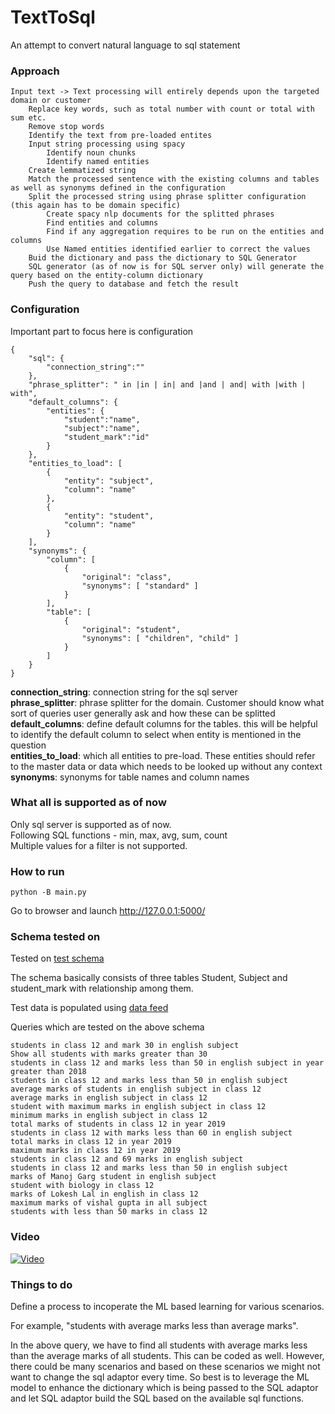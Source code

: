 # TextToSql
An attempt to convert natural language to sql statement


### Approach
```
Input text -> Text processing will entirely depends upon the targeted domain or customer 
    Replace key words, such as total number with count or total with sum etc. 
    Remove stop words
    Identify the text from pre-loaded entites
    Input string processing using spacy
        Identify noun chunks
        Identify named entities
    Create lemmatized string
    Match the processed sentence with the existing columns and tables as well as synonyms defined in the configuration
    Split the processed string using phrase splitter configuration (this again has to be domain specific)
        Create spacy nlp documents for the splitted phrases
        Find entities and columns
        Find if any aggregation requires to be run on the entities and columns
        Use Named entities identified earlier to correct the values
    Buid the dictionary and pass the dictionary to SQL Generator
    SQL generator (as of now is for SQL server only) will generate the query based on the entity-column dictionary
    Push the query to database and fetch the result
```

### Configuration
Important part to focus here is configuration

```
{
    "sql": {
        "connection_string":""
    },
    "phrase_splitter": " in |in | in| and |and | and| with |with | with",
    "default_columns": {
        "entities": {
            "student":"name",
            "subject":"name",
            "student_mark":"id"
        }
    },
    "entities_to_load": [
        {
            "entity": "subject",
            "column": "name" 
        },
        {
            "entity": "student",
            "column": "name" 
        }
    ],
    "synonyms": {
        "column": [
            {
                "original": "class",
                "synonyms": [ "standard" ]
            }
        ],
        "table": [
            {
                "original": "student",
                "synonyms": [ "children", "child" ]
            }
        ]
    }
}
```

**connection_string**: connection string for the sql server  
**phrase_splitter**: phrase splitter for the domain. Customer should know what sort of queries user generally ask and how these can be splitted  
**default_columns**: define default columns for the tables. this will be helpful to identify the default column to select when entity is mentioned in the question  
**entities_to_load**: which all entities to pre-load. These entities should refer to the master data or data which needs to be looked up without any context  
**synonyms**: synonyms for table names and column names  

### What all is supported as of now
Only sql server is supported as of now.  
Following SQL functions - min, max, avg, sum, count  
Multiple values for a filter is not supported.

### How to run

```
python -B main.py
```

Go to browser and launch http://127.0.0.1:5000/

### Schema tested on
Tested on [test schema](https://github.com/lokeshlal/TextToSql/blob/master/sql_scripts/sql_schema.sql)

The schema basically consists of three tables Student, Subject and student_mark with relationship among them.

Test data is populated using [data feed](https://github.com/lokeshlal/TextToSql/blob/master/sql_scripts/data_feed.sql)

Queries which are tested on the above schema

```
students in class 12 and mark 30 in english subject
Show all students with marks greater than 30
students in class 12 and marks less than 50 in english subject in year greater than 2018
students in class 12 and marks less than 50 in english subject
average marks of students in english subject in class 12
average marks in english subject in class 12
student with maximum marks in english subject in class 12
minimum marks in english subject in class 12
total marks of students in class 12 in year 2019
students in class 12 with marks less than 60 in english subject
total marks in class 12 in year 2019
maximum marks in class 12 in year 2019
students in class 12 and 69 marks in english subject
students in class 12 and marks less than 50 in english subject
marks of Manoj Garg student in english subject
student with biology in class 12
marks of Lokesh Lal in english in class 12
maximum marks of vishal gupta in all subject
students with less than 50 marks in class 12
```

### Video

[![Video](https://img.youtube.com/vi/h8J-u_51ADw/0.jpg)](https://www.youtube.com/watch?v=h8J-u_51ADw)


### Things to do

Define a process to incoperate the ML based learning for various scenarios. 

For example, "students with average marks less than average marks".

In the above query, we have to find all students with average marks less than the average marks of all students. This can be coded as well. However, there could be many scenarios and based on these scenarios we might not want to change the sql adaptor every time. So best is to leverage the ML model to enhance the dictionary which is being passed to the SQL adaptor and let SQL adaptor build the SQL based on the available sql functions.
